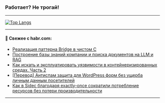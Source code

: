 ### Работает? Не трогай!

---
<!--
#### 🛠️ Technical stack:

![Java](https://img.shields.io/badge/Java-informational?logo=Oracle&style=flat&logoColor=white&color=FF4500)
![Kotlin](https://img.shields.io/badge/Kotlin-informational?logo=Kotlin&style=flat&logoColor=white&color=774D97)
![TS](https://img.shields.io/badge/TypeScript-informational?logo=typeScript&style=flat&logoColor=black&color=017acc)
![Python](https://img.shields.io/badge/Python-informational?logo=Python&style=flat&logoColor=black&color=ffdd54) <br>
![Spring](https://img.shields.io/badge/Spring-informational?logo=Spring&style=flat&logoColor=white&color=6DB33F) 
![SpringBoot](https://img.shields.io/badge/SpringBoot-informational?logo=SpringBoot&style=flat&logoColor=white&color=6DB33F)
![Nest](https://img.shields.io/badge/NestJS-informational?logo=NestJS&style=flat&logoColor=white&color=E0234E) 
![NodeJS](https://img.shields.io/badge/NodeJS-informational?logo=node.js&style=flat&logoColor=white&color=70A760)<br>
![PostgreSQL](https://img.shields.io/badge/PostgreSQL-informational?logo=PostgreSQL&style=flat&logoColor=white&color=DAA520)
![MongoDB](https://img.shields.io/badge/MongoDB-informational?logo=MongoDB&style=flat&logoColor=white&color=870000)
![Apache](https://img.shields.io/badge/Apache-informational?logo=apache&style=flat&logoColor=white&color=f74e28)

___ 
-->

<!--- #### 🛠️ : --->

[![Top Langs](https://github-readme-stats-82jvfl3w3-advtsettinggmailcoms-projects.vercel.app/api/top-langs/?username=zloylis&langs_count=10&hide_title=true&title_color=e6edf3&size_weight=0.5&count_weight=0.5&layout=compact&hide_progress=true&hide_border=true&theme=dracula)](https://github.com/zloylis)

<!---


####  :octocat:&nbsp;&nbsp; Статистика:

![GitHub stats](https://github-readme-stats-u2qms2cxw-advtsettinggmailcoms-projects.vercel.app/api?username=zloylis&show_icons=true&hide_border=true&theme=dracula&title_color=e6edf3&include_all_commits=true&count_private=true&hide_rank=false&hide_title=true&rank_icon=github)
-->
---

#### 💬 Свежее с habr.com:

<!-- BLOG-POST-LIST:START -->
- [Реализация паттерна Bridge в чистом C](https://habr.com/ru/companies/otus/articles/863076/?utm_source=habrahabr&utm_medium=rss&utm_campaign=863076)
- [Построение базы знаний компании и поиска документов на LLM и RAG](https://habr.com/ru/companies/raft/articles/863888/?utm_source=habrahabr&utm_medium=rss&utm_campaign=863888)
- [Как искать и эксплуатировать уязвимости в контейнеризированных средах. Часть 2](https://habr.com/ru/companies/slurm/articles/863884/?utm_source=habrahabr&utm_medium=rss&utm_campaign=863884)
- [[Перевод] Антиспам защита для WordPress форм без ущерба личным данным посетителей](https://habr.com/ru/articles/863876/?utm_source=habrahabr&utm_medium=rss&utm_campaign=863876)
- [Как в Sidec благодаря exactly-once сократили потребление ресурсов без потери производительности](https://habr.com/ru/companies/sberbank/articles/863688/?utm_source=habrahabr&utm_medium=rss&utm_campaign=863688)
<!-- BLOG-POST-LIST:END -->

---
